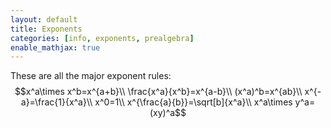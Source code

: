 ```yaml
---
layout: default
title: Exponents
categories: [info, exponents, prealgebra]
enable_mathjax: true
---
```

These are all the major exponent rules:
$$x^a\times x^b=x^{a+b}\\
\frac{x^a}{x^b}=x^{a-b}\\
(x^a)^b=x^{ab}\\
x^{-a}=\frac{1}{x^a}\\
x^0=1\\
x^{\frac{a}{b}}=\sqrt[b]{x^a}\\
x^a\times y^a=(xy)^a$$
